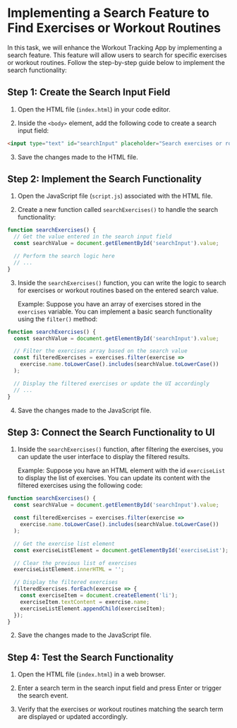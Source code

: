# Implementing a Search Feature to Find Exercises or Workout Routines

In this task, we will enhance the Workout Tracking App by implementing a search feature. This feature will allow users to search for specific exercises or workout routines. Follow the step-by-step guide below to implement the search functionality:

## Step 1: Create the Search Input Field

1. Open the HTML file (`index.html`) in your code editor.

2. Inside the `<body>` element, add the following code to create a search input field:

```html
<input type="text" id="searchInput" placeholder="Search exercises or routines">
```

3. Save the changes made to the HTML file.

## Step 2: Implement the Search Functionality

1. Open the JavaScript file (`script.js`) associated with the HTML file.

2. Create a new function called `searchExercises()` to handle the search functionality:

```javascript
function searchExercises() {
  // Get the value entered in the search input field
  const searchValue = document.getElementById('searchInput').value;

  // Perform the search logic here
  // ...
}
```

3. Inside the `searchExercises()` function, you can write the logic to search for exercises or workout routines based on the entered search value.

   Example: Suppose you have an array of exercises stored in the `exercises` variable. You can implement a basic search functionality using the `filter()` method:

```javascript
function searchExercises() {
  const searchValue = document.getElementById('searchInput').value;

  // Filter the exercises array based on the search value
  const filteredExercises = exercises.filter(exercise =>
    exercise.name.toLowerCase().includes(searchValue.toLowerCase())
  );

  // Display the filtered exercises or update the UI accordingly
  // ...
}
```

4. Save the changes made to the JavaScript file.

## Step 3: Connect the Search Functionality to UI

1. Inside the `searchExercises()` function, after filtering the exercises, you can update the user interface to display the filtered results.

   Example: Suppose you have an HTML element with the id `exerciseList` to display the list of exercises. You can update its content with the filtered exercises using the following code:

```javascript
function searchExercises() {
  const searchValue = document.getElementById('searchInput').value;

  const filteredExercises = exercises.filter(exercise =>
    exercise.name.toLowerCase().includes(searchValue.toLowerCase())
  );

  // Get the exercise list element
  const exerciseListElement = document.getElementById('exerciseList');

  // Clear the previous list of exercises
  exerciseListElement.innerHTML = '';

  // Display the filtered exercises
  filteredExercises.forEach(exercise => {
    const exerciseItem = document.createElement('li');
    exerciseItem.textContent = exercise.name;
    exerciseListElement.appendChild(exerciseItem);
  });
}
```

2. Save the changes made to the JavaScript file.

## Step 4: Test the Search Functionality

1. Open the HTML file (`index.html`) in a web browser.

2. Enter a search term in the search input field and press Enter or trigger the search event.

3. Verify that the exercises or workout routines matching the search term are displayed or updated accordingly.
